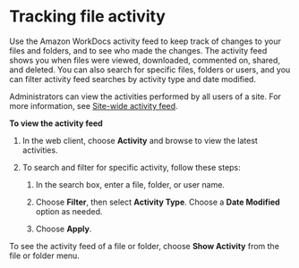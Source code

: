 # Tracking file activity<a name="activity_feed"></a>

Use the Amazon WorkDocs activity feed to keep track of changes to your files and folders, and to see who made the changes\. The activity feed shows you when files were viewed, downloaded, commented on, shared, and deleted\. You can also search for specific files, folders or users, and you can filter activity feed searches by activity type and date modified\.

Administrators can view the activities performed by all users of a site\. For more information, see [Site\-wide activity feed](https://docs.aws.amazon.com/workdocs/latest/adminguide/site-activity.html)\.

**To view the activity feed**

1. In the web client, choose **Activity** and browse to view the latest activities\.

1. To search and filter for specific activity, follow these steps:

   1. In the search box, enter a file, folder, or user name\.

   1. Choose **Filter**, then select **Activity Type**\. Choose a **Date Modified** option as needed\.

   1. Choose **Apply**\.

To see the activity feed of a file or folder, choose **Show Activity** from the file or folder menu\.